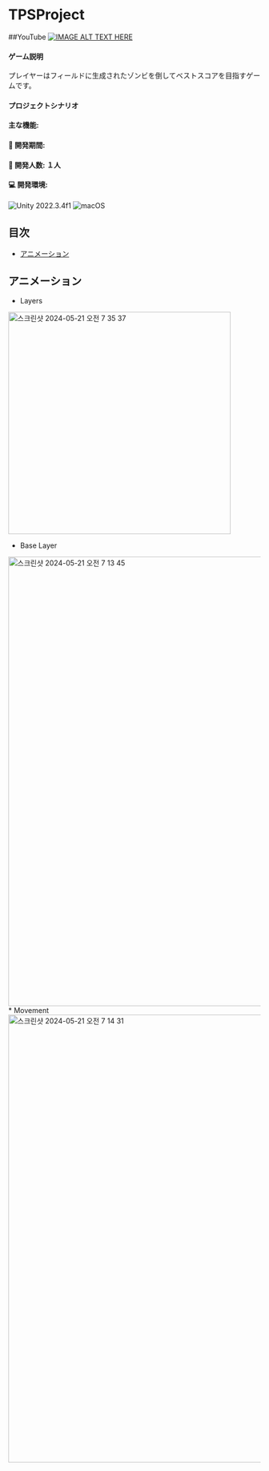 # TPSProject
##YouTube
[![IMAGE ALT TEXT HERE](https://img.youtube.com/vi/QAILZ3XrHwk/0.jpg)](https://www.youtube.com/watch?v=QAILZ3XrHwk)
#### ゲーム説明
プレイヤーはフィールドに生成されたゾンビを倒してベストスコアを目指すゲームです。

#### プロジェクトシナリオ

#### 主な機能:

#### 📅 開発期間: 

#### 👤 開発人数: １人

#### 💻 開発環境:
![Unity](https://img.shields.io/badge/unity-%23000000.svg?style=for-the-badge&logo=unity&logoColor=white) 2022.3.4f1
![macOS](https://img.shields.io/badge/mac%20os-000000?style=for-the-badge&logo=macos&logoColor=F0F0F0)

## 目次
- [アニメーション](#アニメーション)

## アニメーション
* Layers
<img width="444" alt="스크린샷 2024-05-21 오전 7 35 37" src="https://github.com/CHEDDARcb/TPSProject/assets/114633645/17dfcda2-181b-42d6-b62d-075254a89703">

* Base Layer
<img width="898" alt="스크린샷 2024-05-21 오전 7 13 45" src="https://github.com/CHEDDARcb/TPSProject/assets/114633645/fe410e42-eb7a-4740-82da-82c3ee751485">
* Movement
<img width="895" alt="스크린샷 2024-05-21 오전 7 14 31" src="https://github.com/CHEDDARcb/TPSProject/assets/114633645/a3fd7f7c-e68f-4941-ae40-a364a683692f">

